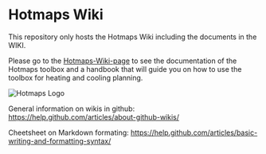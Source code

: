# Hotmaps Wiki
This repository only hosts the Hotmaps Wiki including the documents in the WIKI.

Please go to the [Hotmaps-Wiki-page](https://github.com/HotMaps/hotmaps_wiki/wiki) to see the documentation of the Hotmaps toolbox and a handbook that will guide you on how to use the toolbox for heating and cooling planning.


![Hotmaps Logo](https://www.hotmaps-project.eu/wp-content/uploads/2017/02/logo.svg)



General information on wikis in github:
https://help.github.com/articles/about-github-wikis/

Cheetsheet on Markdown formating:
https://help.github.com/articles/basic-writing-and-formatting-syntax/

